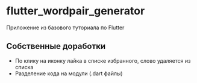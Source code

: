# flutter_wordpair_generator

Приложение из базового туториала по Flutter

## Собственные доработки

- По клику на иконку лайка в списке избранного, слово удаляется из списка
- Разделение кода на модули (.dart файлы)